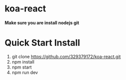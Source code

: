 # koa-react


#### Make sure you are install nodejs git

# Quick Start Install

1. git clone https://github.com/329379172/koa-react.git
2. npm install
3. npm start
4. npm run dev 